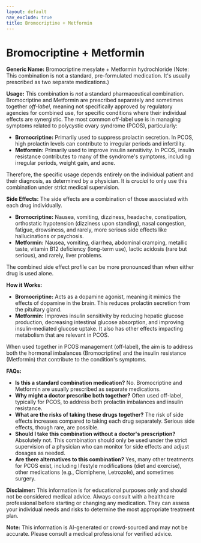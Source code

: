 ```yaml
---
layout: default
nav_exclude: true
title: Bromocriptine + Metformin
---
```


# Bromocriptine + Metformin

**Generic Name:** Bromocriptine mesylate + Metformin hydrochloride (Note:  This combination is not a standard, pre-formulated medication.  It's usually prescribed as two separate medications.)

**Usage:** This combination is *not* a standard pharmaceutical combination.  Bromocriptine and Metformin are prescribed separately and sometimes together *off-label*, meaning not specifically approved by regulatory agencies for combined use,  for specific conditions where their individual effects are synergistic.  The most common off-label use is in managing symptoms related to polycystic ovary syndrome (PCOS), particularly:

* **Bromocriptine:** Primarily used to suppress prolactin secretion. In PCOS, high prolactin levels can contribute to irregular periods and infertility.
* **Metformin:** Primarily used to improve insulin sensitivity. In PCOS, insulin resistance contributes to many of the syndrome's symptoms, including irregular periods, weight gain, and acne.


Therefore, the specific usage depends entirely on the individual patient and their diagnosis, as determined by a physician. It is *crucial* to only use this combination under strict medical supervision.

**Side Effects:**  The side effects are a combination of those associated with each drug individually.

* **Bromocriptine:**  Nausea, vomiting, dizziness, headache, constipation, orthostatic hypotension (dizziness upon standing), nasal congestion, fatigue, drowsiness, and rarely, more serious side effects like hallucinations or psychosis.
* **Metformin:** Nausea, vomiting, diarrhea, abdominal cramping, metallic taste, vitamin B12 deficiency (long-term use), lactic acidosis (rare but serious), and rarely, liver problems.

The combined side effect profile can be more pronounced than when either drug is used alone.


**How it Works:**

* **Bromocriptine:** Acts as a dopamine agonist, meaning it mimics the effects of dopamine in the brain.  This reduces prolactin secretion from the pituitary gland.
* **Metformin:** Improves insulin sensitivity by reducing hepatic glucose production, decreasing intestinal glucose absorption, and improving insulin-mediated glucose uptake. It also has other effects impacting metabolism that are relevant in PCOS.


When used together in PCOS management (off-label), the aim is to address both the hormonal imbalances (Bromocriptine) and the insulin resistance (Metformin) that contribute to the condition's symptoms.


**FAQs:**

* **Is this a standard combination medication?** No. Bromocriptine and Metformin are usually prescribed as separate medications.
* **Why might a doctor prescribe both together?**  Often used off-label, typically for PCOS, to address both prolactin imbalances and insulin resistance.
* **What are the risks of taking these drugs together?** The risk of side effects increases compared to taking each drug separately.  Serious side effects, though rare, are possible.
* **Should I take this combination without a doctor's prescription?** Absolutely not.  This combination should only be used under the strict supervision of a physician who can monitor for side effects and adjust dosages as needed.
* **Are there alternatives to this combination?** Yes, many other treatments for PCOS exist, including lifestyle modifications (diet and exercise), other medications (e.g., Clomiphene, Letrozole), and sometimes surgery.


**Disclaimer:** This information is for educational purposes only and should not be considered medical advice. Always consult with a healthcare professional before starting or changing any medication.  They can assess your individual needs and risks to determine the most appropriate treatment plan.


**Note:** This information is AI-generated or crowd-sourced and may not be accurate. Please consult a medical professional for verified advice.